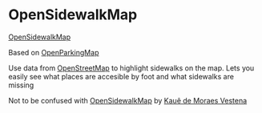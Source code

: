# OpenSidewalkMap

[OpenSidewalkMap](https://www.opensidewalkmap.com/)

Based on [OpenParkingMap](https://github.com/brandonfcohen1/openparkingmap)

Use data from [OpenStreetMap](https://www.openstreetmap.org/) to highlight sidewalks on the map. Lets you easily see what places are accesible by foot and what sidewalks are missing

Not to be confused with [OpenSidewalkMap](https://kauevestena.github.io/opensidewalkmap/) by [Kauê de Moraes Vestena](https://github.com/kauevestena)